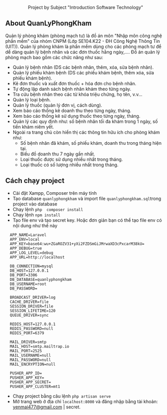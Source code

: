 <p align="center">
Project by Subject "Introduction Software Technology"
</p>

## About QuanLyPhongKham

Quản lý phòng khám (phòng mạch tư) là đồ án môn "Nhập môn công nghệ phần mềm" của nhóm CNPM (Lớp SE104.K22 - ĐH Công Nghệ Thông Tin (UIT)). Quản lý phòng khám là phần mềm dùng cho các phòng mạch tư để dể dàng quản lý bệnh nhân và các đơn thuốc hằng ngày,.... Đồ án quản lý phòng mạch bao gồm các chức năng như sau:

- Quản lý bệnh nhân (DS các bệnh nhân, thêm, xóa, sửa bệnh nhân).
- Quản lý phiếu khám bệnh (DS các phiếu khám bệnh, thêm xóa, sửa phiếu khám bệnh).
- Kê đơn thuốc và xuất đơn thuốc + hóa đơn cho bệnh nhân.
- Tự động lập danh sách bệnh nhân khám theo từng ngày.
- Tra cứu bệnh nhân theo các từ khóa triệu chứng, họ tên, v.v...
- Quản lý loại bệnh.
- Quản lý thuốc (quản lý đơn vị, cách dùng).
- Xem báo cáo thống kê doanh thu theo từng ngày, tháng.
- Xem báo cáo thống kê sử dụng thuốc theo từng ngày, tháng.
- Quản lý các quy định như: số bệnh nhân tối đa khám trong 1 ngày, số tiền khám niêm yết.
- Ngoài ra trang chủ còn hiển thị các thông tin hữu ích cho phòng khám như:
  - Số bệnh nhân đã khám, số phiếu khám, doanh thu trong tháng hiện tại.
  - Biểu đồ doanh thu 7 ngày gần nhất.
  - Loại thuốc được sử dụng nhiều nhất trong tháng.
  - Loại thuốc có số lượng nhiều nhất trong tháng.
## Cách chạy project
- Cài đặt Xampp, Composer trên máy tính
- Tạo database ```quanlyphongkham``` và import file ```quanlyphongkham.sql```trong project vào database
- Chạy lệnh ```php  composer install```
- Chạy lệnh ```npm install```
- Tạo file env và tạo secret key. Hoặc đơn giản bạn có thể tạo file env có nội dung như thế này 
```
  APP_NAME=Laravel
  APP_ENV=local
  APP_KEY=base64:wu+ZGaROZV31+yXi2FZDSmGiJMrwaXD3cPxcarM38kU=
  APP_DEBUG=true
  APP_LOG_LEVEL=debug
  APP_URL=http://localhost

  DB_CONNECTION=mysql
  DB_HOST=127.0.0.1
  DB_PORT=3306
  DB_DATABASE=quanlyphongkham
  DB_USERNAME=root
  DB_PASSWORD=

  BROADCAST_DRIVER=log
  CACHE_DRIVER=file
  SESSION_DRIVER=file
  SESSION_LIFETIME=120
  QUEUE_DRIVER=sync

  REDIS_HOST=127.0.0.1
  REDIS_PASSWORD=null
  REDIS_PORT=6379

  MAIL_DRIVER=smtp
  MAIL_HOST=smtp.mailtrap.io
  MAIL_PORT=2525
  MAIL_USERNAME=null
  MAIL_PASSWORD=null
  MAIL_ENCRYPTION=null

  PUSHER_APP_ID=
  PUSHER_APP_KEY=
  PUSHER_APP_SECRET=
  PUSHER_APP_CLUSTER=mt1

```
- Chạy project bằng câu lệnh ```php artisan serve```
- Mở trang web ở địa chỉ ```localhost:8000``` và đăng nhập bằng tài khoản: yenmai477@gmail.com | secret.
